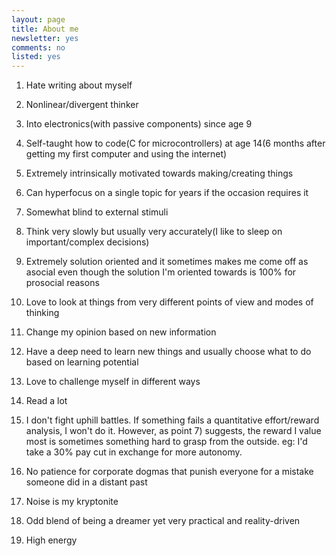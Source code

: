 ```yaml
---
layout: page
title: About me
newsletter: yes
comments: no
listed: yes
---
```

1) Hate writing about myself

2) Nonlinear/divergent thinker 

3) Into electronics(with passive components) since age 9

4) Self-taught how to code(C for microcontrollers) at age 14(6 months after getting my first computer and using the internet) 

5) Extremely intrinsically motivated towards making/creating things

6) Can hyperfocus on a single topic for years if the occasion requires it

7) Somewhat blind to external stimuli 

8) Think very slowly but usually very accurately(I like to sleep on important/complex decisions)

9) Extremely solution oriented and it sometimes makes me come off as asocial even though the solution I'm oriented towards is 100% for prosocial reasons

10) Love to look at things from very different points of view and modes of thinking

11) Change my opinion based on new information

12) Have a deep need to learn new things and usually choose what to do based on learning potential

13) Love to challenge myself in different ways

14) Read a lot 

15) I don't fight uphill battles. If something fails a quantitative effort/reward analysis, I won't do it. However, as point 7) suggests, the reward I value most is sometimes something hard to grasp from the outside. eg: I'd take a 30% pay cut in exchange for more autonomy.

16) No patience for corporate dogmas that punish everyone for a mistake someone did in a distant past 

17) Noise is my kryptonite 

18) Odd blend of being a dreamer yet very practical and reality-driven 

19) High energy

